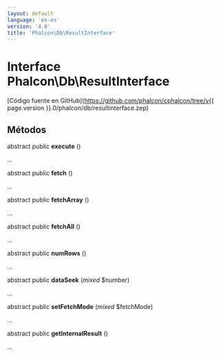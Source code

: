 ```yaml
---
layout: default
language: 'es-es'
version: '4.0'
title: 'Phalcon\Db\ResultInterface'
---
```

# Interface **Phalcon\Db\ResultInterface**

[Código fuente en GitHub](https://github.com/phalcon/cphalcon/tree/v{{ page.version }}.0/phalcon/db/resultinterface.zep)

## Métodos

abstract public **execute** ()

...

abstract public **fetch** ()

...

abstract public **fetchArray** ()

...

abstract public **fetchAll** ()

...

abstract public **numRows** ()

...

abstract public **dataSeek** (*mixed* $number)

...

abstract public **setFetchMode** (*mixed* $fetchMode)

...

abstract public **getInternalResult** ()

...